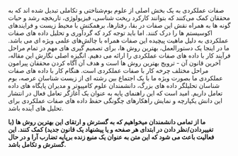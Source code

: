 صفات عملکردی به یک بخش اصلی از علوم بوم‌شناختی و تکاملی تبدیل شده اند که به محققان کمک می‌کنند که بتوانند کارکرد ریخت شناسی، فیزیولوژی، تاریخچه رشد و حیات گونه ها به همراه نقش این صفات در بقا، رفتارها، برهمکنش با محیط زیست و فرایندهای اکوسیستم ها را درک کنند. اما باید توجه کرد که گردآوری و تحلیل داده های صفات عملکردی به دلیل ماهیت پیچیده این صفات همراه با چالش‌های علمی ویژه ای می باشد. ما در اینجا یک دستورالعمل، بهترین روش ها، برای تصمیم گیری های مهم در تمام مراحل فرآیند کار با داده های صفات عملکردی را ارائه می دهیم. انگیزه اصلی نگارش این مقاله، آخرین قانون آن - ترویج بهترین روش ها است و هدف آن آگاه کردن محققان پیرامون مراحل مختلف چرخه کار با صفات عملکردی است. هنگام کار با داده های صفات عملکردی ما بصورت ویژه ما با یک اجتماع بین رشته ای از زیست شناسان عرصه، بوم شناسان تحلیلگر داده های بزرگ، دانشمندان علوم کامپیوتر و مدیران پایگاه های داده تعامل داریم. امید است که این راهنمای پایه به عنوان یک آغازگر تعامل فعال در انتشار این دانش یکپارچه و نمایش راهکارهای چگونگی حفظ داده های صفات عملکردی برای تحلیل های آینده باشد.

**ما از تمامی دانشمندان میخواهیم که به گسترش و ارتقای این بهترین روش ها (با تغییردادن/نظر دادن در ابتدای هر صفحه و یا پیشنهاد یک قانون جدید) کمک کنند. این فعالیت باعث می شود که این متن به عنوان یک منبع زنده برپایه تضارب آرا و در حال گسترش و تکامل باشد.** 
